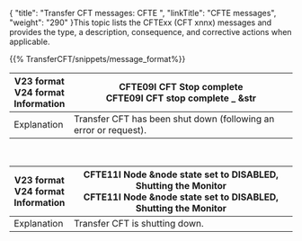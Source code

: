 {
    "title": "Transfer CFT messages:  CFTE ",
    "linkTitle": "CFTE messages",
    "weight": "290"
}This topic lists the CFTExx (CFT xnnx) messages and provides the type, a description, consequence, and corrective actions when applicable.

{{% TransferCFT/snippets/message_format%}}


| V23 format<br/> V24 format<br/> Information | <span id="CFTE09I"></span>CFTE09I CFT Stop complete<br/> CFTE09I CFT stop complete _ &amp;str |
| --- | --- |
| Explanation | Transfer CFT has been shut down (following an error or request). |


 


| V23 format<br/> V24 format<br/> Information | <span id="CFTE09I"></span>CFTE11I Node &amp;node state set to DISABLED, Shutting the Monitor<br/> CFTE11I Node &amp;node state set to DISABLED, Shutting the Monitor |
| --- | --- |
| Explanation | Transfer CFT is shutting down. |

